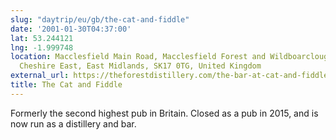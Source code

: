 ```yaml
---
slug: "daytrip/eu/gb/the-cat-and-fiddle"
date: '2001-01-30T04:37:00'
lat: 53.244121
lng: -1.999748
location: Macclesfield Main Road, Macclesfield Forest and Wildboarclough, High Peak,
  Cheshire East, East Midlands, SK17 0TG, United Kingdom
external_url: https://theforestdistillery.com/the-bar-at-cat-and-fiddle/
title: The Cat and Fiddle
---
```

Formerly the second highest pub in Britain. Closed as a pub in 2015, and is now run as a distillery and bar.
